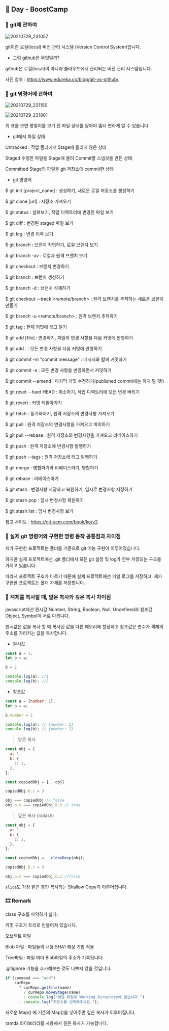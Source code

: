 ## 📕 Day  - BoostCamp

### 📘 git에 관하여

![20210729_231057](https://user-images.githubusercontent.com/42922298/127511341-97d6e819-481e-4801-a8c6-e13cdfd4b1ae.png)

git이란 로컬(local) 버전 관리 시스템 (Version Control System)입니다.

* 그럼 github은 무엇일까?

github은 로컬(local)이 아니라 클라우드에서 관리되는 버전 관리 시스템입니다.

사진 참조 : https://www.edureka.co/blog/git-vs-github/

### 📘 git 명령어에 관하여

![20210729_231150](https://user-images.githubusercontent.com/42922298/127511328-b33180f2-8473-45bf-94a9-bfd953c38572.png)

![20210729_231801](https://user-images.githubusercontent.com/42922298/127511338-3a5a58c2-3718-4815-b36c-bd0c25d064e8.png)

위 표를 보면 명령어를 보기 전 파일 상태를 알아야 좀더 편하게 알 수 있습니다.

* git에서 파일 상태

Untracked : 작업 폴더에서 Stage에 올리지 않은 상태

Staged	수정한 파일을 Stage에 올려 Commit할 스냅샷을 만든 상태

Committed	Stage의 파일을 git 저장소에 commit한 상태

* git 명령어

$ git init [project_name] : 생성하기, 새로운 로컬 저장소를 생성하기

$ git clone [url] : 저장소 가져오기

$ git status : 살펴보기, 작업 디렉토리에 변경된 파일 보기

$ git diff : 변경된 staged 파일 보기

$ git log : 변경 이력 보기

$ git branch : 브랜치 작업하기, 로컬 브랜치 보기 

$ git branch -av : 로컬과 원격 브랜치 보기

$ git checkout <branch> : 브랜치 변경하기

$ git branch <new-branch> : 브랜치 생성하기

$ git branch -d <branch> : 브랜치 삭제하기

$ git checkout --track <remote/branch> : 원격 브랜치를 추적하는 새로운 브랜치 만들기

$ git branch -u <remote/branch> : 원격 브랜치 추적하기

$ git tag <tag-name> : 현재 커밋에 태그 달기

$ git add [file] : 변경하기, 파일의 변경 사항을 다음 커밋에 반영하기

$ git add . : 모든 변경 사항을 다음 커밋에 반영하기

$ git commit -m "commit message" : 메시지와 함께 커밋하기 

$ git commit -a : 모든 변경 사항을 반영하면서 커밋하기

$ git commit --amend : 마지막 커밋 수정하기(published commit에는 하지 말 것!)

$ git reset --hard HEAD : 취소하기, 작업 디렉토리에 모든 변경 버리기

$ git revert <commit> : 커밋 되돌아가기

$ git fetch <remote> : 동기화하기, 원격 저장소의 변경사항 가져오기

$ git pull <remote> <branch> : 원격 저장소의 변경사항을 가져오고 머지하기

$ git pull --rebase : 원격 저장소의 변경사항을 가져오고 리베이스하기

$ git push : 원격 저장소에 변경사항 발행하기

$ git push --tags : 원격 저장소에 태그 발행하기

$ git merge <branch> : 병합하기와 리베이스하기, 병합하기

$ git rebase <branch> : 리베이스하기

$ git stash : 변경사항 저장하고 복원하기, 임시로 변경사항 저장하기

$ git stash pop : 임시 변경사항 복원하기

$ git stash list : 임시 변경사항 보기

참고 사이트 : https://git-scm.com/book/ko/v2

### 📘 실제 git 명령어와 구현한 명령 동작 공통점과 차이점

제가 구현한 프로젝트는 폴더를 기준으로 git 기능 구현이 이루어졌습니다.

하지만 실제 프로젝트에선 .git 폴더에서 모든 git 설정 및 log가 전부 저장되는 구조를 가지고 있습니다.

따라서 프로젝트 구조가 다르기 때문에 실제 프로젝트에선 파일 로그를 저장하고, 제가 구현한 프로젝트는 폴더 자체를 저장합니다.

### 📘 객체를 복사할 때, 얕은 복사와 깊은 복사 차이점

javascript에선 원시값 Number, String, Boolean, Null, Undefined과 참조값 Object, Symbol이 서로 다릅니다.

원시값은 값을 복사 할 때 복사된 값을 다른 메모리에 할당하고 참조값은 변수가 객체의 주소를 가리키는 값을 복사합니다. 

* 원시값

```javascript
const a = 1;
let b = a;

b = 2

console.log(a); //1
console.log(b); //2
```

* 참조값

```javascript
const a = {number: 1};
let b = a;

b.number = 2

console.log(a); // {number: 2}
console.log(b); // {number: 2}
```

> 앝은 복사

```javascript
const obj = {
  a: 1,
  b: {
    c: 2,
  },
};

const copiedObj = {...obj}

copiedObj.b.c = 3

obj === copiedObj // false
obj.b.c === copiedObj.b.c // true
```

> 깊은 복사 (lodash)

```javascript
const obj = {
  a: 1,
  b: {
    c: 2,
  },
};

const copiedObj = _.cloneDeep(obj);

copiedObj.b.c = 3

obj.b.c === copiedObj.b.c //false
```

`slice`도 가장 앝은 층만 복사되는 Shallow Copy가 이루어집니다.

### 🎞 Remark

class 구조를 파악하기 쉽다.

커밋 구조가 트리로 만들어져 있습니다.

오브젝트 파일

Blob 파일 : 파일들의 내용 SHA1 해싱 기법 적용

Tree파일 : 파일 마다 Blob파일의 주소가 기록됩니다.

.gitignore 기능을 추가해보는 것도 나쁘지 않을 것입니다.


```javascript
if (command === "add")
    curRepo
      ? curRepo.getFile(name)
        ? curRepo.moveStage(name)
        : console.log("해당 파일이 Working Directory에 없습니다.")
      : console.log("저장소를 선택해주세요.");
```

새로운 Map() 에 기존의 Map()을 넣어주면 깊은 복사가 이루어집니다.

ramda 라이브러리를 사용해서 깊은 복사가 가능합니다.
